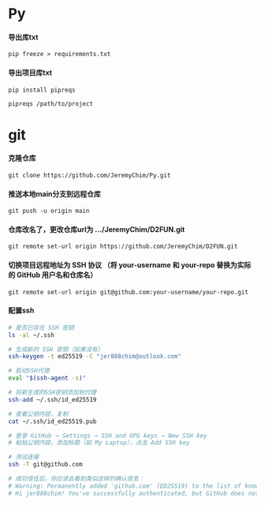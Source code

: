 # Py

#### 导出库txt

`pip freeze > requirements.txt`

#### 导出项目库txt

`pip install pipreqs`

`pipreqs /path/to/project`

# git

#### 克隆仓库

`git clone https://github.com/JeremyChim/Py.git`

#### 推送本地main分支到远程仓库

`git push -u origin main`

#### 仓库改名了，更改仓库url为 .../JeremyChim/D2FUN.git

`git remote set-url origin https://github.com/JeremyChim/D2FUN.git`

#### 切换项目远程地址为 SSH 协议 （将 your-username 和 your-repo 替换为实际的 GitHub 用户名和仓库名）
`git remote set-url origin git@github.com:your-username/your-repo.git`


#### 配置ssh
```bash
# 是否已存在 SSH 密钥
ls -al ~/.ssh

# 生成新的 SSH 密钥（如果没有）
ssh-keygen -t ed25519 -C "jer888chim@outlook.com"

# 启动SSH代理
eval "$(ssh-agent -s)"

# 将新生成的SSH密钥添加到代理
ssh-add ~/.ssh/id_ed25519

# 查看公钥内容，复制
cat ~/.ssh/id_ed25519.pub

# 登录 GitHub → Settings → SSH and GPG keys → New SSH key
# 粘贴公钥内容，添加标题（如 My Laptop），点击 Add SSH key

# 测试连接
ssh -T git@github.com

# 成功信任后，你应该会看到类似这样的确认信息：
# Warning: Permanently added 'github.com' (ED25519) to the list of known hosts.
# Hi jer888chim! You've successfully authenticated, but GitHub does not provide shell access.
```


